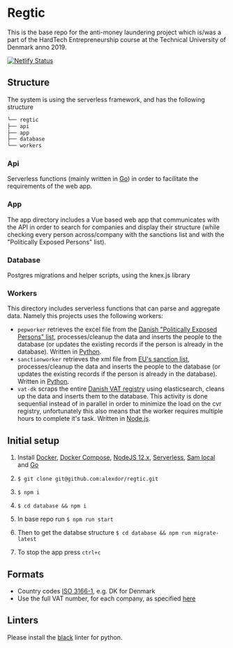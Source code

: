 # Regtic

This is the base repo for the anti-money laundering project which is/was a part of the HardTech Entrepreneurship course at the Technical University of Denmark anno 2019.

[![Netlify Status](https://api.netlify.com/api/v1/badges/bdb923b9-fd7d-46f0-91b5-796690da8448/deploy-status)](https://app.netlify.com/sites/affectionate-swartz-baae10/deploys)

## Structure

The system is using the serverless framework, and has the following structure

```md
└── regtic
├── api
├── app
├── database
└── workers
```

### Api

Serverless functions (mainly written in [Go](https://golang.org/)) in order to facilitate the requirements of the web app.

### App

The app directory includes a Vue based web app that communicates with the API in order to search for companies and display their structure (while checking every person across/company with the sanctions list and with the "Politically Exposed Persons" list).

### Database

Postgres migrations and helper scripts, using the knex.js library

### Workers

This directory includes serverless functions that can parse and aggregate data. Namely this projects uses the following workers:

- `pepworker` retrieves the excel file from the [Danish "Politically Exposed Persons" list](https://www.finanstilsynet.dk), processes/cleanup the data and inserts the people to the database (or updates the existing records if the person is already in the database). Written in [Python](https://www.python.org).
- `sanctionworker` retrieves the xml file from [EU's sanction list](webgate.ec.europa.eu/europeaid/fsd/fsf/public/files/xmlFullSanctionsList_1_1/), processes/cleanup the data and inserts the people to the database (or updates the existing records if the person is already in the database). Written in [Python](https://www.python.org).
- `vat-dk` scraps the entire [Danish VAT registry](http://distribution.virk.dk/cvr-permanent) using elasticsearch, cleans up the data and inserts them to the database. This activity is done sequential instead of in parallel in order to minimize the load on the cvr registry, unfortunately this also means that the worker requires multiple hours to complete it's task. Written in [Node.js](https://nodejs.org/).

## Initial setup

1. Install [Docker](https://www.docker.com/), [Docker Compose](https://docs.docker.com/compose/install/), [NodeJS 12.x](https://nodejs.org/en/download/), [Serverless](https://serverless.com/), [Sam local](https://docs.aws.amazon.com/serverless-application-model/latest/developerguide/serverless-sam-cli-install.html) and [Go](https://golang.org/dl/)

2. `$ git clone git@github.com:alexdor/regtic.git`

3. `$ npm i`

4. `$ cd database && npm i`

5. In base repo run `$ npm run start`

6. Then to get the databse structure `$ cd database && npm run migrate-latest`

7. To stop the app press `ctrl+c`

## Formats

- Country codes [ISO 3166-1](https://en.wikipedia.org/wiki/List_of_ISO_3166_country_codes), e.g. DK for Denmark
- Use the full VAT number, for each company, as specified [here](https://en.wikipedia.org/wiki/VAT_identification_number)

## Linters

Please install the [black](https://pypi.org/project/black/) linter for python.
